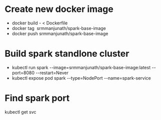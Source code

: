 # Create new docker image
* docker build - < Dockerfile
* docker tag <image id> srmmanjunath/spark-base-image
* docker push srmmanjunath/spark-base-image

# Build spark standlone cluster
* kubectl run spark --image=srmmanjunath/spark-base-image:latest --port=8080 --restart=Never
* kubectl expose pod spark --type=NodePort --name=spark-service

# Find spark port 
kubectl get svc